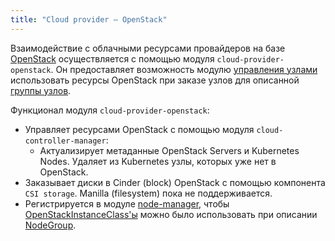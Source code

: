 ```yaml
---
title: "Cloud provider — OpenStack"
---
```


Взаимодействие с облачными ресурсами провайдеров на базе [OpenStack](https://www.openstack.org/) осуществляется с помощью модуля `cloud-provider-openstack`. Он предоставляет возможность модулю [управления узлами](../../modules/node-manager/) использовать ресурсы OpenStack при заказе узлов для описанной [группы узлов](../../modules/node-manager/cr.html#nodegroup).

Функционал модуля `cloud-provider-openstack`:
- Управляет ресурсами OpenStack с помощью модуля `cloud-controller-manager`:
  * Актуализирует метаданные OpenStack Servers и Kubernetes Nodes. Удаляет из Kubernetes узлы, которых уже нет в OpenStack.
- Заказывает диски в Cinder (block) OpenStack с помощью компонента `CSI storage`. Manilla (filesystem) пока не поддерживается.
- Регистрируется в модуле [node-manager](../../modules/node-manager/), чтобы [OpenStackInstanceClass'ы](cr.html#openstackinstanceclass) можно было использовать при описании [NodeGroup](../../modules/node-manager/cr.html#nodegroup).
